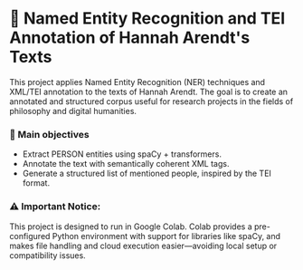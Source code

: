 # 📘 Named Entity Recognition and TEI Annotation of Hannah Arendt's Texts
This project applies Named Entity Recognition (NER) techniques and XML/TEI annotation to the texts of Hannah Arendt. The goal is to create an annotated and structured corpus useful for research projects in the fields of philosophy and digital humanities.

### 📌 Main objectives
- Extract PERSON entities using spaCy + transformers.
- Annotate the text with semantically coherent XML tags.
- Generate a structured list of mentioned people, inspired by the TEI format.

### ⚠️ Important Notice:
This project is designed to run in Google Colab.
Colab provides a pre-configured Python environment with support for libraries like spaCy, and makes file handling and cloud execution easier—avoiding local setup or compatibility issues.
